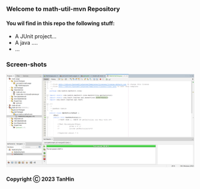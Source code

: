 ### Welcome to math-util-mvn Repository

#### You wil find in this repo the following stuff:

* A JUnit project...
* A java ....
* ...



### Screen-shots
![Source-code-with-JUnit](https://raw.githubusercontent.com/shellingford-03/math-util-mvn/main/screenshots/Source-code-with-JUnit.png)
#### Copyright Ⓒ 2023 TanHin 
